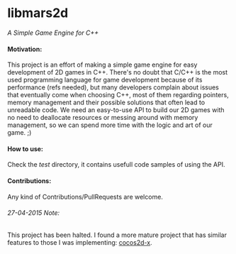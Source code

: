 libmars2d
=========
*A Simple Game Engine for C++*

#### Motivation:

This project is an effort of making a simple game engine for easy development of 2D games in C++. There's no doubt that C/C++ is the most used programming language for game development because of its performance (refs needed), but many developers complain about issues that eventually come when choosing C++, most of them regarding pointers, memory management and their possible solutions that often lead to unreadable code. We need an easy-to-use API to build our 2D games with no need to deallocate resources or messing around with memory management, so we can spend more time with the logic and art of our game. ;)

#### How to use:

Check the *test* directory, it contains usefull code samples of using the API.

#### Contributions:

Any kind of Contributions/PullRequests are welcome.

###### 27-04-2015 Note:

This project has been halted. I found a more mature project that has similar features to those I was implementing:  [cocos2d-x](https://github.com/cocos2d/cocos2d-x).
